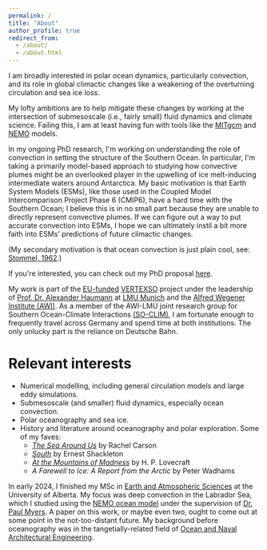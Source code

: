 ```yaml
---
permalink: /
title: "About"
author_profile: true
redirect_from: 
  - /about/
  - /about.html
---
```


I am broadly interested in polar ocean dynamics, particularly convection, and its role in global climactic changes like a weakening of the overturning circulation and sea ice loss.

My lofty ambitions are to help mitigate these changes by working at the intersection of submesoscale (i.e., fairly small) fluid dynamics and climate science. Failing this, I am at least having fun with tools like the [MITgcm](https://mitgcm.readthedocs.io/en/latest/) and [NEMO](https://www.nemo-ocean.eu) models. 

In my ongoing PhD research, I'm working on understanding the role of convection in setting the structure of the Southern Ocean. In particular, I'm taking a primarily model-based approach to studying how convective plumes might be an overlooked player in the upwelling of ice melt-inducing intermediate waters around Antarctica. My basic motivation is that Earth System Models (ESMs), like those used in the Coupled Model Intercomparison Project Phase 6 (CMIP6), have a hard time with the Southern Ocean; I believe this is in no small part because they are unable to directly represent convective plumes. If we can figure out a way to put accurate convection into ESMs, I hope we can ultimately instil a bit more faith into ESMs' predictions of future climactic changes. 

(My secondary motivation is that ocean convection is just plain cool, see: [Stommel, 1962](https://www.pnas.org/doi/pdf/10.1073/pnas.48.5.766).)

If you're interested, you can check out my PhD proposal [here](https://rowanjb.github.io/files/AWI_TAC_proposal.pdf). 

My work is part of the [EU-funded](https://cordis.europa.eu/project/id/101041743) [VERTEXSO](https://www.geo.lmu.de/geographie/en/research/physical-geography-and-earth-system-interactions/research-projects-publications/vertexso/) project under the leadership of [Prof. Dr. Alexander Haumann](https://www.ahaumann.net) at [LMU Munich](https://www.geo.lmu.de/geographie/en/research/physical-geography-and-earth-system-interactions/research-projects-publications/vertexso/) and the [Alfred Wegener Institute (AWI)](https://www.awi.de/en/science/junior-groups/so-clim/projects.html). As a member of the AWI-LMU joint research group for Southern Ocean-Climate Interactions [(SO-CLIM)](https://www.awi.de/en/science/junior-groups/so-clim.html), I am fortunate enough to frequently travel across Germany and spend time at both institutions. The only unlucky part is the reliance on Deutsche Bahn.

Relevant interests
======
* Numerical modelling, including general circulation models and large eddy simulations.
* Submesoscale (and smaller) fluid dynamics, especially ocean convection.
* Polar oceanography and sea ice.
* History and literature around oceanography and polar exploration. Some of my faves: 
  * [*The Sea Around Us*](https://en.wikipedia.org/wiki/The_Sea_Around_Us#:~:text=The%20Sea%20Around%20Us%20is,to%20the%20latest%20scientific%20probings.) by Rachel Carson
  * [*South*](https://en.wikipedia.org/wiki/South_(book)) by Ernest Shackleton
  * [*At the Mountains of Madness*](https://en.wikipedia.org/wiki/At_the_Mountains_of_Madness) by H. P. Lovecraft
  * *A Farewell to Ice: A Report from the Arctic* by Peter Wadhams

In early 2024, I finished my MSc in [Earth and Atmospheric Sciences](https://www.ualberta.ca/earth-sciences/index.html) at the University of Alberta. My focus was deep convection in the Labrador Sea, which I studied using the [NEMO ocean model](https://www.nemo-ocean.eu) under the supervision of [Dr. Paul Myers](https://apps.ualberta.ca/directory/person/pmyers). A paper on this work, or maybe even two, ought to come out at some point in the not-too-distant future. My background before oceanography was in the tangetially-related field of [Ocean and Naval Architectural Engineering](https://www.mun.ca/engineering/ona/). 